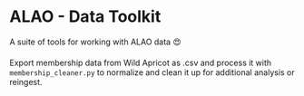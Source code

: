 ALAO - Data Toolkit
===================
A suite of tools for working with ALAO data 😍

#### 
Export membership data from Wild Apricot as .csv and process it with `membership_cleaner.py` to normalize and clean it up for additional analysis or reingest.
